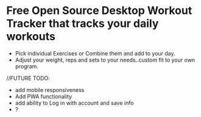 # Free Open Source Desktop Workout Tracker that tracks your daily workouts
- Pick individual Exercises or Combine them and add to your day.
- Adjust your weight, reps and sets to your needs..custom fit to your own program.

//FUTURE TODO: 
- add mobile responsiveness
- Add PWA functionality
- add ability to Log in with account and save info
- ?
